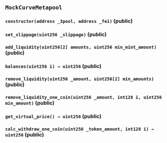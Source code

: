 ## `MockCurveMetapool`






### `constructor(address _3pool, address _fei)` (public)





### `set_slippage(uint256 _slippage)` (public)





### `add_liquidity(uint256[2] amounts, uint256 min_mint_amount)` (public)





### `balances(uint256 i) → uint256` (public)





### `remove_liquidity(uint256 _amount, uint256[2] min_amounts)` (public)





### `remove_liquidity_one_coin(uint256 _amount, int128 i, uint256 min_amount)` (public)





### `get_virtual_price() → uint256` (public)





### `calc_withdraw_one_coin(uint256 _token_amount, int128 i) → uint256` (public)








